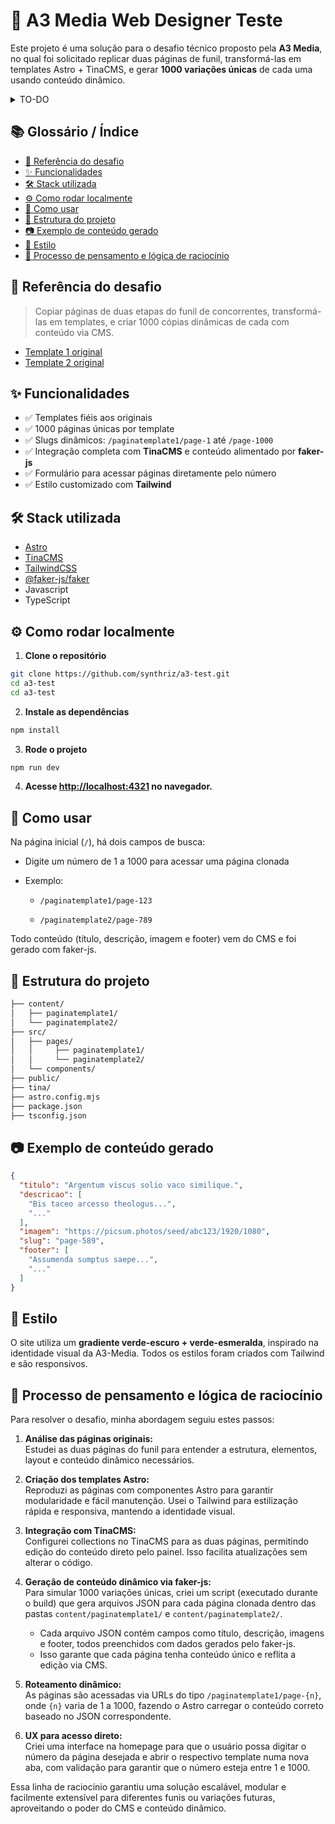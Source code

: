 
# 💼 A3 Media Web Designer Teste

Este projeto é uma solução para o desafio técnico proposto pela **A3 Media**, no qual foi solicitado replicar duas páginas de funil, transformá-las em templates Astro + TinaCMS, e gerar **1000 variações únicas** de cada uma usando conteúdo dinâmico.

<details>
    <summary>TO-DO</summary>
  <ul>
    <li>implementar codigo que gera os .json pro template 2</li>
    <li>finalizar html/css dos templates</li>
    <li>gerar 1k de .json ao inves de 10</li>
    <li>documentação pendente</li>
    <li>fazer lista funcional no .astro do template 2</li>
  </ul>
</details>

## 📚 Glossário / Índice

- [🧩 Referência do desafio](#-referência-do-desafio)  
- [✨ Funcionalidades](#-funcionalidades)  
- [🛠 Stack utilizada](#-stack-utilizada)  
- [⚙️ Como rodar localmente](#️-como-rodar-localmente)
- [🧪 Como usar](#-como-usar)  
- [🧾 Estrutura do projeto](#-estrutura-do-projeto)  
- [📷 Exemplo de conteúdo gerado](#-exemplo-de-conteúdo-gerado)  
- [🌈 Estilo](#-estilo)  
- [🧠 Processo de pensamento e lógica de raciocínio](#-processo-de-pensamento-e-lógica-de-raciocínio)

## 🧩 Referência do desafio

> Copiar páginas de duas etapas do funil de concorrentes, transformá-las em templates, e criar 1000 cópias dinâmicas de cada com conteúdo via CMS.

- [Template 1 original](https://getflowempower.com/ps/pscollins01)
- [Template 2 original](https://glucosecontrolguide.com/fb/sgs/vsl3/prn-ca1/h1l1/)

## ✨ Funcionalidades

- ✅ Templates fiéis aos originais  
- ✅ 1000 páginas únicas por template  
- ✅ Slugs dinâmicos: `/paginatemplate1/page-1` até `/page-1000`  
- ✅ Integração completa com **TinaCMS** e conteúdo alimentado por **faker-js**  
- ✅ Formulário para acessar páginas diretamente pelo número 
- ✅ Estilo customizado com **Tailwind**

## 🛠 Stack utilizada

- [Astro](https://astro.build/)  
- [TinaCMS](https://tina.io/)  
- [TailwindCSS](https://tailwindcss.com/)  
- [@faker-js/faker](https://fakerjs.dev/)  
- Javascript
- TypeScript  

## ⚙️ Como rodar localmente

1. **Clone o repositório**

```bash
git clone https://github.com/synthriz/a3-test.git
cd a3-test
cd a3-test
```

2. **Instale as dependências**

```bash
npm install
```

3. **Rode o projeto**

```bash
npm run dev
```

4. **Acesse [http://localhost:4321](http://localhost:4321) no navegador.**

## 🧪 Como usar
Na página inicial (`/`), há dois campos de busca:

-   Digite um número de 1 a 1000 para acessar uma página clonada
    
-   Exemplo:
    
    -   `/paginatemplate1/page-123`
        
    -   `/paginatemplate2/page-789`
        

Todo conteúdo (título, descrição, imagem e footer) vem do CMS e foi gerado com faker-js.

## 🧾 Estrutura do projeto

```bash
├── content/
│   ├── paginatemplate1/
│   └── paginatemplate2/
├── src/
│   ├── pages/
│   │     ├── paginatemplate1/
│   │     └── paginatemplate2/
│   └── components/
├── public/
├── tina/
├── astro.config.mjs
├── package.json
├── tsconfig.json
```

## 📷 Exemplo de conteúdo gerado

```json
{
  "titulo": "Argentum viscus solio vaco similique.",
  "descricao": [
    "Bis taceo arcesso theologus...",
    "..."
  ],
  "imagem": "https://picsum.photos/seed/abc123/1920/1080",
  "slug": "page-589",
  "footer": [
    "Assumenda sumptus saepe...",
    "..."
  ]
}
```

## 🌈 Estilo
O site utiliza um **gradiente verde-escuro + verde-esmeralda**, inspirado na identidade visual da A3-Media.
Todos os estilos foram criados com Tailwind e são responsivos.

## 🧠 Processo de pensamento e lógica de raciocínio

Para resolver o desafio, minha abordagem seguiu estes passos:

1. **Análise das páginas originais:**  
   Estudei as duas páginas do funil para entender a estrutura, elementos, layout e conteúdo dinâmico necessários.

2. **Criação dos templates Astro:**  
   Reproduzi as páginas com componentes Astro para garantir modularidade e fácil manutenção. Usei o Tailwind para estilização rápida e responsiva, mantendo a identidade visual.

3. **Integração com TinaCMS:**  
   Configurei collections no TinaCMS para as duas páginas, permitindo edição do conteúdo direto pelo painel. Isso facilita atualizações sem alterar o código.

4. **Geração de conteúdo dinâmico via faker-js:**  
   Para simular 1000 variações únicas, criei um script (executado durante o build) que gera arquivos JSON para cada página clonada dentro das pastas `content/paginatemplate1/` e `content/paginatemplate2/`.

   - Cada arquivo JSON contém campos como título, descrição, imagens e footer, todos preenchidos com dados gerados pelo faker-js.
   - Isso garante que cada página tenha conteúdo único e reflita a edição via CMS.

5. **Roteamento dinâmico:**  
   As páginas são acessadas via URLs do tipo `/paginatemplate1/page-{n}`, onde `{n}` varia de 1 a 1000, fazendo o Astro carregar o conteúdo correto baseado no JSON correspondente.

6. **UX para acesso direto:**  
   Criei uma interface na homepage para que o usuário possa digitar o número da página desejada e abrir o respectivo template numa nova aba, com validação para garantir que o número esteja entre 1 e 1000.

Essa linha de raciocínio garantiu uma solução escalável, modular e facilmente extensível para diferentes funis ou variações futuras, aproveitando o poder do CMS e conteúdo dinâmico.
